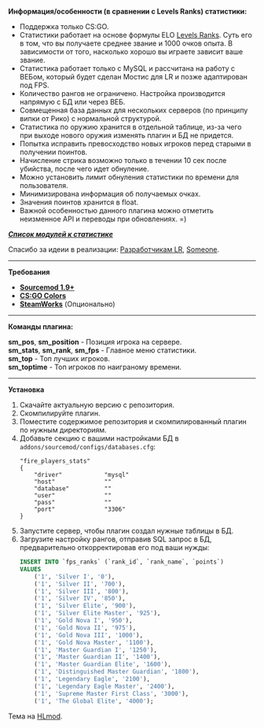 **Информация/особенности (в сравнении с Levels Ranks) статистики:**

 - Поддержка только CS:GO.
 - Статистики работает на основе формулы ELO [Levels Ranks](https://github.com/levelsranks/levels-ranks-core). Суть его в том, что вы получаете среднее звание и 1000 очков опыта. В зависимости от того, насколько хорошо вы играете зависит ваше звание.
 - Статистика работает только с MySQL и рассчитана на работу с ВЕБом, который будет сделан Мостис для LR и позже адаптирован под FPS.
 - Количество рангов не ограничено. Настройка производится напрямую с БД или через ВЕБ.
 - Совмещенная база данных для нескольких серверов (по принципу випки от Рико) с нормальной структурой.
 - Статистика по оружию хранится в отдельной таблице, из-за чего при выходе нового оружия изменять плагин и БД не придется.
 - Попытка исправить превосходство новых игроков перед старыми в получении поинтов.
 - Начисление стрика возможно только в течении 10 сек после убийства, после чего идет обнуление.
 - Можно установить лимит обнуления статистики по времени для пользователя.
 - Минимизирована информация об получаемых очках.
 - Значения поинтов хранится в float.
 - Важной особенностью данного плагина можно отметить неизменное API и переводы при обновлениях. =)

 [**_Список модулей к статистике_**](https://gitlab.com/OkyHp/fire-players-stats/tree/master/FPS_Modules)

 Спасибо за идеии в реализации: [Разработчикам LR](https://github.com/orgs/levelsranks/people), [Someone](https://hlmod.ru/members/someone.73313/).

---

**Требования**

  - [**Sourcemod 1.9+**](https://www.sourcemod.net/downloads.php?branch=stable)
  - [**CS:GO Colors**](https://hlmod.ru/resources/inc-cs-go-colors.1009/)
  - [**SteamWorks**](http://users.alliedmods.net/~kyles/builds/SteamWorks/) (Опционально)

---

**Команды плагина:**

**sm_pos**, **sm_position** - Позиция игрока на сервере. \
**sm_stats**, **sm_rank**, **sm_fps** - Главное меню статистики. \
**sm_top** - Топ лучших игроков. \
**sm_toptime** - Топ игроков по наиграному времени.

---

**Установка**

 1. Скачайте актуальную версию с репозитория.
 2. Скомпилируйте плагин.
 3. Поместите содержимое репозитория и скомпилированный плагин по нужным директориям.
 4. Добавьте секцию с вашими настройками БД в `addons/sourcemod/configs/databases.cfg`:
	```
	"fire_players_stats"
	{
		"driver"			"mysql"
		"host"				""
		"database"			""
		"user"				""
		"pass"				""
		"port"				"3306"
	}
	```
 5. Запустите сервер, чтобы плагин создал нужные таблицы в БД.
 6. Загрузите настройку рангов, отправив SQL запрос в БД, предварительно откорректировав его под ваши нужды:
	```sql
	INSERT INTO `fps_ranks` (`rank_id`, `rank_name`, `points`) 
	VALUES 
		('1', 'Silver I', '0'),
		('1', 'Silver II', '700'), 
		('1', 'Silver III', '800'), 
		('1', 'Silver IV', '850'), 
		('1', 'Silver Elite', '900'), 
		('1', 'Silver Elite Master', '925'), 
		('1', 'Gold Nova I', '950'), 
		('1', 'Gold Nova II', '975'), 
		('1', 'Gold Nova III', '1000'), 
		('1', 'Gold Nova Master', '1100'), 
		('1', 'Master Guardian I', '1250'), 
		('1', 'Master Guardian II', '1400'), 
		('1', 'Master Guardian Elite', '1600'), 
		('1', 'Distinguished Master Guardian', '1800'), 
		('1', 'Legendary Eagle', '2100'), 
		('1', 'Legendary Eagle Master', '2400'), 
		('1', 'Supreme Master First Class', '3000'), 
		('1', 'The Global Elite', '4000');
	```

Тема на [HLmod](https://hlmod.ru/resources/fire-players-stats.1232/).